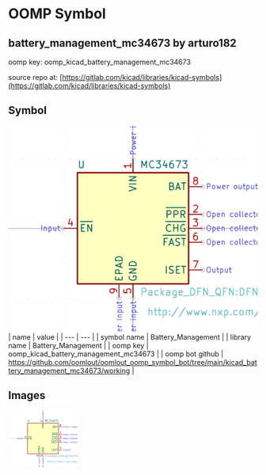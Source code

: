 # OOMP Symbol  
## battery_management_mc34673  by arturo182  
  
oomp key: oomp_kicad_battery_management_mc34673  
  
source repo at: [https://gitlab.com/kicad/libraries/kicad-symbols](https://gitlab.com/kicad/libraries/kicad-symbols)  
## Symbol  
  
[![working.png](working_600.png)](working.png)  
| name | value | 
| --- | --- | 
| symbol name | Battery_Management | 
| library name | Battery_Management | 
| oomp key | oomp_kicad_battery_management_mc34673 | 
| oomp bot github | https://github.com/oomlout/oomlout_oomp_symbol_bot/tree/main/kicad_battery_management_mc34673/working | 
## Images  
  
[![working.png](working_140.png)](working.png)  
